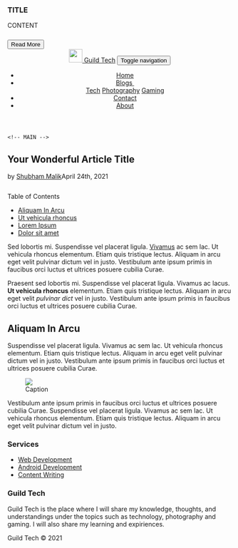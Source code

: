 
<!-- Latest Blog On INDEX.HTM & Add Blog On Blog-Category Page -->
<div class="col-sm-6 col-md-4 shadow-lg p-3 mb-5 bg-body rounded item">
    <a href="#URL"><img class="img-fluid" src="IMG" alt=""></a>
    <h3 class="name">TITLE</h3>
    <p class="description">CONTENT</p>
     <a href="#URL">
        <button type="button" class="btn btn-outline-secondary" style="margin-top: 10px;">Read More</button>
    </a>
</div>

<!-- Final Blog Post  -->
<!-- head content -->
<link rel="stylesheet" href="../../assets/bootstrap/css/bootstrap.min.css">
    <link rel="stylesheet" href="https://fonts.googleapis.com/css?family=Lora">
    <link rel="stylesheet" href="../../assets/css/Article-Dual-Column.css">
    <link rel="stylesheet" href="../../assets/css/styles.css">
    <link rel="stylesheet" href="../../assets/css/Footer-Dark.css">
    <link rel="stylesheet" href="../../assets/css/Main.css">
    <link rel="stylesheet" href="../../assets/fonts/font-awesome.min.css">
    <link rel="stylesheet" href="../../assets/fonts/ionicons.min.css">
<!-- nav bar -->
    <header>
        <!-- NAVIGATION BAR START-->
        <nav class="navbar navbar-dark navbar-expand-md bg-dark fixed-top" style="color: var(--bs-dark);">
          <div class="container-fluid">
            <a class="navbar-brand link-dark" href="../../index.html">
              <img src="../../assets/img/logo.png" width="30px" height="30px" class="d-inline-block align-text-top"> 
              Guild Tech</a>
            <button data-bs-toggle="collapse" class="navbar-toggler" data-bs-target="#navcol-1"><span class="visually-hidden">Toggle navigation</span><span class="navbar-toggler-icon"></span></button>
              <div class="collapse navbar-collapse d-md-flex justify-content-md-end" id="navcol-1">
                  <ul class="navbar-nav">
                      <li class="nav-item"><a class="nav-link active" href="../../index.html">Home</a></li>
                      <li class="nav-item dropdown"><a class="dropdown-toggle nav-link active" aria-expanded="false" data-bs-toggle="dropdown" href="#">Blogs&nbsp;</a>
                          <div class="dropdown-menu">
                            <a class="dropdown-item" href="../../blog-category/tech.html">Tech</a>
                            <a class="dropdown-item" href="../../blog-category/photography.html">Photography</a>
                            <a class="dropdown-item" href="../../blog-category/gaming.html">Gaming</a>
                          </div>
                      </li>
                      <li class="nav-item"><a class="nav-link active" href="../../contact.html">Contact</a></li>
                      <li class="nav-item"><a class="nav-link active" href="../../about.html">About</a></li>
                  </ul>
              </div>
          </div>
        </nav>
        <!-- NAVIGATION BAR ENDED -->
    </header>

    <!-- MAIN -->
<section class="article-dual-column">
        <div class="container padding">
            <div class="row">
                <div class="col-md-10 offset-md-1">
                    <div class="intro">
                        <h1 class="text-center">Your Wonderful Article Title</h1>
                        <p class="text-center"><span class="by">by</span> <a href="../../about.html">Shubham Malik</a><span class="date">April 24th, 2021 </span></p>
                        <img class="img-fluid" src="">
                    </div>
                </div>
            </div>
            <div class="row">
                <div class="col-md-10 col-lg-3 offset-md-1">
                    <div class="toc">
                        <p>Table of Contents</p>
                        <ul>
                            <li><a href="#">Aliquam In Arcu </a> </li>
                            <li><a href="#">Ut vehicula rhoncus</a></li>
                            <li><a href="#">Lorem Ipsum </a> </li>
                            <li><a href="#">Dolor sit amet</a> </li>
                        </ul>
                    </div>
                </div>
                <div class="col-md-10 col-lg-7 offset-md-1 offset-lg-0">
                    <div class="text">
                        <p>Sed lobortis mi. Suspendisse vel placerat ligula. <span style="text-decoration: underline;">Vivamus</span> ac sem lac. Ut vehicula rhoncus elementum. Etiam quis tristique lectus. Aliquam in arcu eget velit pulvinar dictum vel in justo. Vestibulum ante ipsum primis in faucibus orci luctus et ultrices posuere cubilia Curae.</p>
                        <p>Praesent sed lobortis mi. Suspendisse vel placerat ligula. Vivamus ac lacus. <strong>Ut vehicula rhoncus</strong> elementum. Etiam quis tristique lectus. Aliquam in arcu eget velit <em>pulvinar dict</em> vel in justo. Vestibulum ante ipsum primis in faucibus orci luctus et ultrices posuere cubilia Curae.</p>
                        <h2>Aliquam In Arcu </h2>
                        <p>Suspendisse vel placerat ligula. Vivamus ac sem lac. Ut vehicula rhoncus elementum. Etiam quis tristique lectus. Aliquam in arcu eget velit pulvinar dictum vel in justo. Vestibulum ante ipsum primis in faucibus orci luctus et ultrices posuere cubilia Curae.</p>
                        <figure class="figure"><img class="figure-img" src="assets/img/beach.jpg">
                            <figcaption class="figure-caption">Caption</figcaption>
                        </figure>
                        <p>Vestibulum ante ipsum primis in faucibus orci luctus et ultrices posuere cubilia Curae. Suspendisse vel placerat ligula. Vivamus ac sem lac. Ut vehicula rhoncus elementum. Etiam quis tristique lectus. Aliquam in arcu eget velit pulvinar dictum vel in justo.</p>
                    </div>
                </div>
            </div>
        </div>
    </section>
<!-- FOOTER -->
<footer class="footer-dark bg-dark">
        <div class="container">
            <div class="row">
                <div class="col-sm-6 col-md-3 item">
                    <h3>Services</h3>
                    <ul>
                        <li><a href="#">Web Development</a></li>
                        <li><a href="#">Android Development</a></li>
                        <li><a href="#">Content Writing</a></li>
                    </ul>
                </div>
                <div class="col-sm-6 col-md-9 item text">
                    <h3>Guild Tech</h3>
                    <p>Guild Tech is the place where I will share my knowledge, thoughts, and understandings under the topics such as technology, photography and gaming. I will also share my learning and expiriences.</p>
                </div>
            </div>
            <div class="col item social">
              <a href="https://www.linkedin.com/in/malikshub/" target="_blank"><i class="icon ion-social-linkedin"></i></a>
              <a href="https://twitter.com/malikshub" target="_blank"><i class="icon ion-social-twitter"></i></a>
              <a href="https://www.instagram.com/click.trick/" target="_blank"><i class="icon ion-social-instagram"></i></a>
              <a href="https://github.com/malikshub" target="_blank"><i class="icon ion-social-github"></i></a>
            </div>
            <p class="copyright">Guild Tech © 2021</p>
        </div>
    </footer>
    <script src="../../assets/bootstrap/js/bootstrap.min.js"></script>